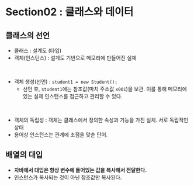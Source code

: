 # Section02 : 클래스와 데이터
## 클래스의 선언
- 클래스 : 설계도 (타입)
- 객체(인스턴스) : 설계도 기반으로 메모리에 만들어진 실체

<br>

- 객체 생성(선언) : ```student1 = new Student();```
  - 선언 후, ```student1```에는 참조값(마치 주소값 ```x001```)을 보관. 이를 통해 메모리에 있는 실제 인스턴스를 접근하고 관리할 수 있다.

<br>

- 객체의 독립성 : 객체는 클래스에서 정의한 속성과 기능을 가진 실체. 서로 독립적인 상태
- 용어상 인스턴스는 관계에 초점을 맞춘 단어.

## 배열의 대입
- **자바에서 대입은 항상 변수에 들어있는 값을 복사해서 전달한다.**
- 인스턴스가 복사되는 것이 아닌 참조값만 복사된다.